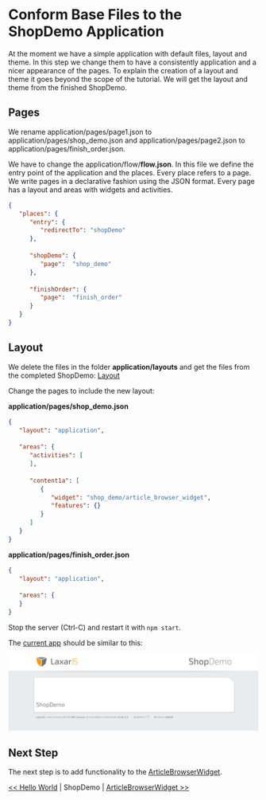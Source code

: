 # Conform Base Files to the ShopDemo Application
At the moment we have a simple application with default files, layout and theme. In this step we change them to have a consistently application and a nicer appearance of the pages. To explain the creation of a layout and theme it goes beyond the scope of the tutorial. We will get the layout and theme from the finished ShopDemo.

## Pages
We rename application/pages/page1.json to application/pages/shop_demo.json and application/pages/page2.json to application/pages/finish_order.json. 

We have to change the application/flow/**flow.json**. In this file we define the entry point of the application and the places. Every place refers to a page. We write pages in a declarative fashion using the JSON format. Every page has a layout and areas with widgets and activities. 
```json
{
   "places": {
      "entry": {
         "redirectTo": "shopDemo"
      },

      "shopDemo": {
         "page":  "shop_demo"
      },

      "finishOrder": {
         "page":  "finish_order"
      }
   }
}
```

## Layout
We delete the files in the folder **application/layouts** and get the files from the completed ShopDemo:
[Layout](../application/layouts)

Change the pages to include the new layout:

**application/pages/shop_demo.json**
```json
{
   "layout": "application",

   "areas": {
      "activities": [
      ],

      "content1a": [
         {
            "widget": "shop_demo/article_browser_widget",
            "features": {}
         }
      ]
   }
}
```

**application/pages/finish_order.json**
```json
{
   "layout": "application",

   "areas": {
   }
}
```

Stop the server (Ctrl-C) and restart it with ```npm start```.

The [current app](http://localhost:8000/debug.html) should be similar to this:

![screenshot of current state](img/screenshot_step3.png)

## Next Step
The next step is to add functionality to the [ArticleBrowserWidget](article_browser_widget.md).  


[<< Hello World](hello_world.md) | ShopDemo | [ArticleBrowserWidget >>](article_browser_widget.md)  


